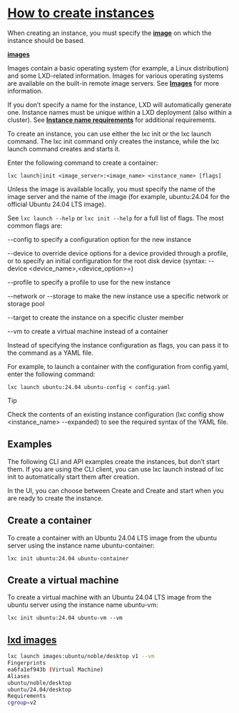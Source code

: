 # **[How to create instances](https://documentation.ubuntu.com/lxd/latest/howto/instances_create/)**

When creating an instance, you must specify the **[image](https://documentation.ubuntu.com/lxd/latest/image-handling/#about-images)** on which the instance should be based.

**[images](https://images.lxd.canonical.com/)**

Images contain a basic operating system (for example, a Linux distribution) and some LXD-related information. Images for various operating systems are available on the built-in remote image servers. See **[Images](https://documentation.ubuntu.com/lxd/latest/images/#images)** for more information.

If you don’t specify a name for the instance, LXD will automatically generate one. Instance names must be unique within a LXD deployment (also within a cluster). See **[Instance name requirements](https://documentation.ubuntu.com/lxd/latest/reference/instance_properties/#instance-name-requirements)** for additional requirements.

To create an instance, you can use either the lxc init or the lxc launch command. The lxc init command only creates the instance, while the lxc launch command creates and starts it.

Enter the following command to create a container:

`lxc launch|init <image_server>:<image_name> <instance_name> [flags]`

Unless the image is available locally, you must specify the name of the image server and the name of the image (for example, ubuntu:24.04 for the official Ubuntu 24.04 LTS image).

See `lxc launch --help` or `lxc init --help` for a full list of flags. The most common flags are:

--config to specify a configuration option for the new instance

--device to override device options for a device provided through a profile, or to specify an initial configuration for the root disk device (syntax: --device <device_name>,<device_option>=<value>)

--profile to specify a profile to use for the new instance

--network or --storage to make the new instance use a specific network or storage pool

--target to create the instance on a specific cluster member

--vm to create a virtual machine instead of a container

Instead of specifying the instance configuration as flags, you can pass it to the command as a YAML file.

For example, to launch a container with the configuration from config.yaml, enter the following command:

`lxc launch ubuntu:24.04 ubuntu-config < config.yaml`

Tip

Check the contents of an existing instance configuration (lxc config show <instance_name> --expanded) to see the required syntax of the YAML file.

## Examples

The following CLI and API examples create the instances, but don’t start them. If you are using the CLI client, you can use lxc launch instead of lxc init to automatically start them after creation.

In the UI, you can choose between Create and Create and start when you are ready to create the instance.

## Create a container

To create a container with an Ubuntu 24.04 LTS image from the ubuntu server using the instance name ubuntu-container:

`lxc init ubuntu:24.04 ubuntu-container`

## Create a virtual machine

To create a virtual machine with an Ubuntu 24.04 LTS image from the ubuntu server using the instance name ubuntu-vm:

`lxc init ubuntu:24.04 ubuntu-vm --vm`

## **[lxd images](https://images.lxd.canonical.com/)**

```bash
lxc launch images:ubuntu/noble/desktop v1 --vm
Fingerprints
ea6fa1ef943b (Virtual Machine)
Aliases
ubuntu/noble/desktop
ubuntu/24.04/desktop
Requirements
cgroup=v2
```
